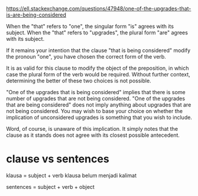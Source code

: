 https://ell.stackexchange.com/questions/47948/one-of-the-upgrades-that-is-are-being-considered


When the "that" refers to "one", the singular form "is" agrees with its subject.  When the "that" refers to "upgrades", the plural form "are" agrees with its subject.

If it remains your intention that the clause "that is being considered" modify the pronoun "one", you have chosen the correct form of the verb.

It is as valid for this clause to modify the object of the preposition, in which case the plural form of the verb would be required.  Without further context, determining the better of these two choices is not possible.

"One of the upgrades that is being considered" implies that there is some number of upgrades that are not being considered.  "One of the upgrades that are being considered" does not imply anything about upgrades that are not being considered.  You may wish to base your choice on whether the implication of unconsidered upgrades is something that you wish to include.

Word, of course, is unaware of this implication.  It simply notes that the clause as it stands does not agree with its closest possible antecedent.

# clause vs sentences
klausa  = subject + verb
klausa belum menjadi kalimat

sentences = subject + verb + object
